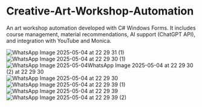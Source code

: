 # Creative-Art-Workshop-Automation
 An art workshop automation developed with C# Windows Forms. It includes course management, material recommendations, AI support (ChatGPT API), and integration with YouTube and Monica.

![WhatsApp Image 2025-05-04 at 22 29 31 (1)](https://github.com/user-attachments/assets/0257d84d-aadb-48a6-88dd-a14762ce19cd)
![WhatsApp Image 2025-05-04 at 22 29 30 (1)](https://github.com/user-attachments/assets/99e76942-1031-482a-94f4-b45782705218)
![WhatsApp Image 2025-05-04![WhatsApp Image 2025-05-04 at 22 29 30 (2)](https://github.com/user-attachments/assets/d330425f-d5d8-4fb9-9bf1-c69098f1b0f2)
 at 22 29 30](https://github.com/user-attachments/assets/8c92d15f-c853-4c3f-8e48-a605209d2fce)
![WhatsApp Image 2025-05-04 at 22 29 30](https://github.com/user-attachments/assets/f6a125d5-380d-43b9-b4e7-be1dfeccfaa5)
![WhatsApp Image 2025-05-04 at 22 29 39 (1)](https://github.com/user-attachments/assets/d87d7d14-c7b0-474a-b193-82db88d39682)
![WhatsApp Image 2025-05-04 at 22 29 39](https://github.com/user-attachments/assets/f28742e7-16e6-4556-a549-d9468879e620)
![WhatsApp Image 2025-05-04 at 22 29 39 (2)](https://github.com/user-attachments/assets/ab3c6855-bb87-41b5-870b-e16bef6f0af5)
